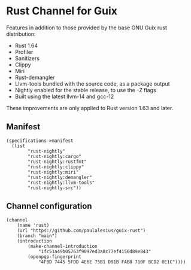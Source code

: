 # Rust Channel for Guix

Features in addition to those provided by the base GNU Guix rust distribution:

- Rust 1.64
- Profiler
- Sanitizers
- Clippy
- Miri
- Rust-demangler
- Llvm-tools bundled with the source code, as a package output
- Nightly enabled for the stable release, to use the -Z flags
- Built using the latest llvm-14 and gcc-12

These improvements are only applied to Rust version 1.63 and later.

## Manifest
    (specifications->manifest
      (list
            "rust-nightly"
            "rust-nightly:cargo"
            "rust-nightly:rustfmt"
            "rust-nightly:clippy"
            "rust-nightly:miri"
            "rust-nightly:demangler"
            "rust-nightly:llvm-tools"
            "rust-nightly-src"))

## Channel configuration
    (channel
        (name 'rust)
        (url "https://github.com/paulalesius/guix-rust")
        (branch "main")
        (introduction
            (make-channel-introduction
                "1fc51a49b05763f9097ed3a8c77ef4156d89e843"
            (openpgp-fingerprint
                "4FBD 7445 5FDD 4E6E 75B1 D91B FAB8 710F BCD2 0E1C"))))
